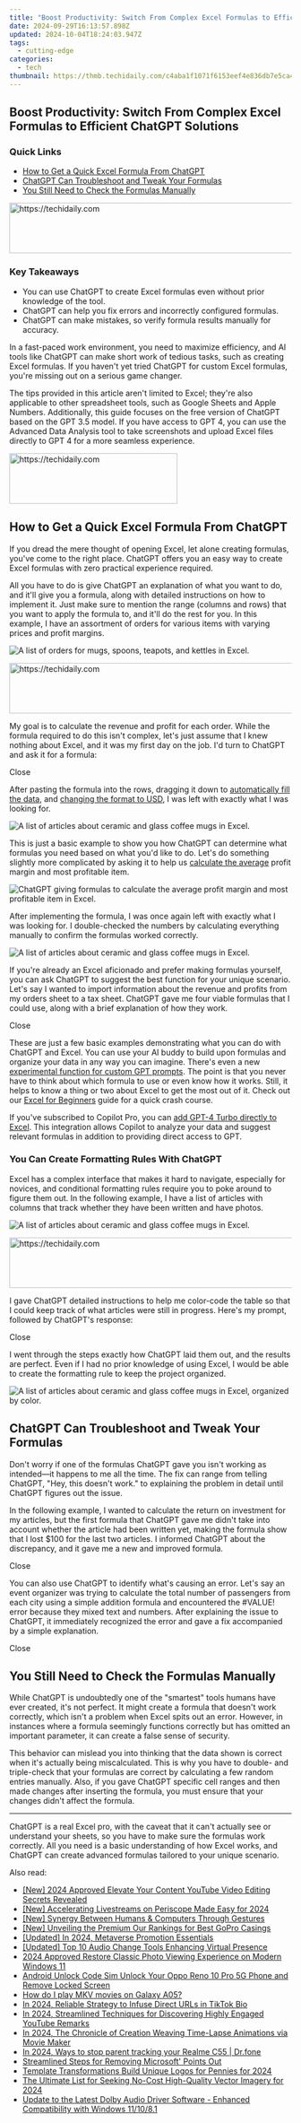 ```yaml
---
title: "Boost Productivity: Switch From Complex Excel Formulas to Efficient ChatGPT Solutions"
date: 2024-09-29T16:13:57.898Z
updated: 2024-10-04T18:24:03.947Z
tags:
  - cutting-edge
categories:
  - tech
thumbnail: https://thmb.techidaily.com/c4aba1f1071f6153eef4e836db7e5ca4bdc93515fc62fa8fcf2e43a66dd6f0fc.jpg
---
```


## Boost Productivity: Switch From Complex Excel Formulas to Efficient ChatGPT Solutions

### Quick Links

* [How to Get a Quick Excel Formula From ChatGPT](https://screen-sharing-recording.techidaily.com/new-gaming-filmmaking-techniques-to-record-games-flawlessly-for-2024/)
* [ChatGPT Can Troubleshoot and Tweak Your Formulas](https://screen-mirroring-recording.techidaily.com/2024-approved-clear-vision-in-gaming-captures-overcoming-obs-black-screens/)
* [You Still Need to Check the Formulas Manually](https://mondly-stories.techidaily.com/initiation-into-japanese-conversational-manners/)

<!-- affiliate ads begin -->
<a href="https://appsumo.8odi.net/c/5597632/2082530/7443" target="_top" id="2082530">
  <img src="//a.impactradius-go.com/display-ad/7443-2082530" border="0" alt="https://techidaily.com" width="728" height="90"/>
</a>
<img height="0" width="0" src="https://appsumo.8odi.net/i/5597632/2082530/7443" style="position:absolute;visibility:hidden;" border="0" />
<!-- affiliate ads end -->

### Key Takeaways

* You can use ChatGPT to create Excel formulas even without prior knowledge of the tool.
* ChatGPT can help you fix errors and incorrectly configured formulas.
* ChatGPT can make mistakes, so verify formula results manually for accuracy.

 In a fast-paced work environment, you need to maximize efficiency, and AI tools like ChatGPT can make short work of tedious tasks, such as creating Excel formulas. If you haven't yet tried ChatGPT for custom Excel formulas, you're missing out on a serious game changer.

 The tips provided in this article aren't limited to Excel; they're also applicable to other spreadsheet tools, such as Google Sheets and Apple Numbers. Additionally, this guide focuses on the free version of ChatGPT based on the GPT 3.5 model. If you have access to GPT 4, you can use the Advanced Data Analysis tool to take screenshots and upload Excel files directly to GPT 4 for a more seamless experience.

<!-- affiliate ads begin -->
<a href="https://aligracehair.sjv.io/c/5597632/2036496/19272" target="_top" id="2036496">
  <img src="//a.impactradius-go.com/display-ad/19272-2036496" border="0" alt="https://techidaily.com" width="300" height="90"/>
</a>
<img height="0" width="0" src="https://aligracehair.sjv.io/i/5597632/2036496/19272" style="position:absolute;visibility:hidden;" border="0" />
<!-- affiliate ads end -->

##  How to Get a Quick Excel Formula From ChatGPT

 If you dread the mere thought of opening Excel, let alone creating formulas, you've come to the right place. ChatGPT offers you an easy way to create Excel formulas with zero practical experience required.

 All you have to do is give ChatGPT an explanation of what you want to do, and it'll give you a formula, along with detailed instructions on how to implement it. Just make sure to mention the range (columns and rows) that you want to apply the formula to, and it'll do the rest for you. In this example, I have an assortment of orders for various items with varying prices and profit margins.

![A list of orders for mugs, spoons, teapots, and kettles in Excel.](https://static1.howtogeekimages.com/wordpress/wp-content/uploads/2024/03/test-2.png) 

<!-- affiliate ads begin -->
<a href="https://appsumo.8odi.net/c/5597632/2123726/7443" target="_top" id="2123726">
  <img src="//a.impactradius-go.com/display-ad/7443-2123726" border="0" alt="https://techidaily.com" width="600" height="90"/>
</a>
<img height="0" width="0" src="https://appsumo.8odi.net/i/5597632/2123726/7443" style="position:absolute;visibility:hidden;" border="0" />
<!-- affiliate ads end -->

 My goal is to calculate the revenue and profit for each order. While the formula required to do this isn't complex, let's just assume that I knew nothing about Excel, and it was my first day on the job. I'd turn to ChatGPT and ask it for a formula:

Close 

 After pasting the formula into the rows, dragging it down to [automatically fill the data](https://visual-screen-recording.techidaily.com/new-in-2024-top-5-best-hdmi-21-gaming-monitors-ps5-compatible/), and [changing the format to USD](https://on-screen-recording.techidaily.com/updated-rapid-reel-sound-mixed-screenshotting/), I was left with exactly what I was looking for.

![A list of articles about ceramic and glass coffee mugs in Excel.](https://static1.howtogeekimages.com/wordpress/wp-content/uploads/2024/03/asd-1.png) 

 This is just a basic example to show you how ChatGPT can determine what formulas you need based on what you'd like to do. Let's do something slightly more complicated by asking it to help us [calculate the average](https://win-able.techidaily.com/fixing-overwatch-startup-issues-how-to-get-rid-of-the-persistent-black-screen/) profit margin and most profitable item.

![ChatGPT giving formulas to calculate the average profit margin and most profitable item in Excel.](https://static1.howtogeekimages.com/wordpress/wp-content/uploads/2024/03/most-profitable.png) 

 After implementing the formula, I was once again left with exactly what I was looking for. I double-checked the numbers by calculating everything manually to confirm the formulas worked correctly.

![A list of articles about ceramic and glass coffee mugs in Excel.](https://static1.howtogeekimages.com/wordpress/wp-content/uploads/2024/03/asd.png) 

 If you're already an Excel aficionado and prefer making formulas yourself, you can ask ChatGPT to suggest the best function for your unique scenario. Let's say I wanted to import information about the revenue and profits from my orders sheet to a tax sheet. ChatGPT gave me four viable formulas that I could use, along with a brief explanation of how they work.

Close 

 These are just a few basic examples demonstrating what you can do with ChatGPT and Excel. You can use your AI buddy to build upon formulas and organize your data in any way you can imagine. There's even a new [experimental function for custom GPT prompts](https://fox-glue.techidaily.com/getting-acquainted-with-quantum-hdr-techniques-for-2024/). The point is that you never have to think about which formula to use or even know how it works. Still, it helps to know a thing or two about Excel to get the most out of it. Check out our [Excel for Beginners](https://vp-tips.techidaily.com/professional-stability-essentials-for-youtube-videographers/) guide for a quick crash course.

 If you've subscribed to Copilot Pro, you can [add GPT-4 Turbo directly to Excel](https://extra-skills.techidaily.com/in-2024-photoshop-facebackground-anonymity-guide/). This integration allows Copilot to analyze your data and suggest relevant formulas in addition to providing direct access to GPT.

###  You Can Create Formatting Rules With ChatGPT

 Excel has a complex interface that makes it hard to navigate, especially for novices, and conditional formatting rules require you to poke around to figure them out. In the following example, I have a list of articles with columns that track whether they have been written and have photos.

![A list of articles about ceramic and glass coffee mugs in Excel.](https://static1.howtogeekimages.com/wordpress/wp-content/uploads/2024/03/new.png) 

<!-- affiliate ads begin -->
<a href="https://zebaoaffiliateprogram.pxf.io/c/5597632/2137972/21526" target="_top" id="2137972">
  <img src="//a.impactradius-go.com/display-ad/21526-2137972" border="0" alt="https://techidaily.com" width="728" height="90"/>
</a>
<img height="0" width="0" src="https://zebaoaffiliateprogram.pxf.io/i/5597632/2137972/21526" style="position:absolute;visibility:hidden;" border="0" />
<!-- affiliate ads end -->

 I gave ChatGPT detailed instructions to help me color-code the table so that I could keep track of what articles were still in progress. Here's my prompt, followed by ChatGPT's response:

Close 

 I went through the steps exactly how ChatGPT laid them out, and the results are perfect. Even if I had no prior knowledge of using Excel, I would be able to create the formatting rule to keep the project organized.

![A list of articles about ceramic and glass coffee mugs in Excel, organized by color.](https://static1.howtogeekimages.com/wordpress/wp-content/uploads/2024/03/newnew.png) 

##  ChatGPT Can Troubleshoot and Tweak Your Formulas

 Don't worry if one of the formulas ChatGPT gave you isn't working as intended—it happens to me all the time. The fix can range from telling ChatGPT, "Hey, this doesn't work." to explaining the problem in detail until ChatGPT figures out the issue.

 In the following example, I wanted to calculate the return on investment for my articles, but the first formula that ChatGPT gave me didn't take into account whether the article had been written yet, making the formula show that I lost $100 for the last two articles. I informed ChatGPT about the discrepancy, and it gave me a new and improved formula.

Close 

 You can also use ChatGPT to identify what's causing an error. Let's say an event organizer was trying to calculate the total number of passengers from each city using a simple addition formula and encountered the #VALUE! error because they mixed text and numbers. After explaining the issue to ChatGPT, it immediately recognized the error and gave a fix accompanied by a simple explanation.

Close 

##  You Still Need to Check the Formulas Manually

 While ChatGPT is undoubtedly one of the "smartest" tools humans have ever created, it's not perfect. It might create a formula that doesn't work correctly, which isn't a problem when Excel spits out an error. However, in instances where a formula seemingly functions correctly but has omitted an important parameter, it can create a false sense of security.

 This behavior can mislead you into thinking that the data shown is correct when it's actually being miscalculated. This is why you have to double- and triple-check that your formulas are correct by calculating a few random entries manually. Also, if you gave ChatGPT specific cell ranges and then made changes after inserting the formula, you must ensure that your changes didn't affect the formula.

---

 ChatGPT is a real Excel pro, with the caveat that it can't actually see or understand your sheets, so you have to make sure the formulas work correctly. All you need is a basic understanding of how Excel works, and ChatGPT can create advanced formulas tailored to your unique scenario.

<ins class="adsbygoogle"
     style="display:block"
     data-ad-format="autorelaxed"
     data-ad-client="ca-pub-7571918770474297"
     data-ad-slot="1223367746"></ins>

<ins class="adsbygoogle"
     style="display:block"
     data-ad-client="ca-pub-7571918770474297"
     data-ad-slot="8358498916"
     data-ad-format="auto"
     data-full-width-responsive="true"></ins>

<span class="atpl-alsoreadstyle">Also read:</span>
<div><ul>
<li><a href="https://facebook-video-share.techidaily.com/new-2024-approved-elevate-your-content-youtube-video-editing-secrets-revealed/"><u>[New] 2024 Approved Elevate Your Content YouTube Video Editing Secrets Revealed</u></a></li>
<li><a href="https://vp-tips.techidaily.com/new-accelerating-livestreams-on-periscope-made-easy-for-2024/"><u>[New] Accelerating Livestreams on Periscope Made Easy for 2024</u></a></li>
<li><a href="https://some-skills.techidaily.com/new-synergy-between-humans-and-computers-through-gestures/"><u>[New] Synergy Between Humans & Computers Through Gestures</u></a></li>
<li><a href="https://some-skills.techidaily.com/new-unveiling-the-premium-our-rankings-for-best-gopro-casings/"><u>[New] Unveiling the Premium Our Rankings for Best GoPro Casings</u></a></li>
<li><a href="https://article-tips.techidaily.com/updated-in-2024-metaverse-promotion-essentials/"><u>[Updated] In 2024, Metaverse Promotion Essentials</u></a></li>
<li><a href="https://some-skills.techidaily.com/updated-top-10-audio-change-tools-enhancing-virtual-presence/"><u>[Updated] Top 10 Audio Change Tools Enhancing Virtual Presence</u></a></li>
<li><a href="https://some-skills.techidaily.com/2024-approved-restore-classic-photo-viewing-experience-on-modern-windows-11/"><u>2024 Approved Restore Classic Photo Viewing Experience on Modern Windows 11</u></a></li>
<li><a href="https://sim-unlock.techidaily.com/android-unlock-code-sim-unlock-your-oppo-reno-10-pro-5g-phone-and-remove-locked-screen-by-drfone-android/"><u>Android Unlock Code Sim Unlock Your Oppo Reno 10 Pro 5G Phone and Remove Locked Screen</u></a></li>
<li><a href="https://phone-solutions.techidaily.com/how-do-i-play-mkv-movies-on-galaxy-a05-by-aiseesoft-video-converter-play-mkv-on-android/"><u>How do I play MKV movies on Galaxy A05?</u></a></li>
<li><a href="https://extra-guidance.techidaily.com/in-2024-reliable-strategy-to-infuse-direct-urls-in-tiktok-bio/"><u>In 2024, Reliable Strategy to Infuse Direct URLs in TikTok Bio</u></a></li>
<li><a href="https://some-skills.techidaily.com/in-2024-streamlined-techniques-for-discovering-highly-engaged-youtube-remarks/"><u>In 2024, Streamlined Techniques for Discovering Highly Engaged YouTube Remarks</u></a></li>
<li><a href="https://some-skills.techidaily.com/in-2024-the-chronicle-of-creation-weaving-time-lapse-animations-via-movie-maker/"><u>In 2024, The Chronicle of Creation Weaving Time-Lapse Animations via Movie Maker</u></a></li>
<li><a href="https://android-location-track.techidaily.com/in-2024-ways-to-stop-parent-tracking-your-realme-c55-drfone-by-drfone-virtual-android/"><u>In 2024, Ways to stop parent tracking your Realme C55 | Dr.fone</u></a></li>
<li><a href="https://win11-tips.techidaily.com/streamlined-steps-for-removing-microsoft-points-out/"><u>Streamlined Steps for Removing Microsoft' Points Out</u></a></li>
<li><a href="https://some-skills.techidaily.com/template-transformations-build-unique-logos-for-pennies-for-2024/"><u>Template Transformations Build Unique Logos for Pennies for 2024</u></a></li>
<li><a href="https://some-skills.techidaily.com/the-ultimate-list-for-seeking-no-cost-high-quality-vector-imagery-for-2024/"><u>The Ultimate List for Seeking No-Cost High-Quality Vector Imagery for 2024</u></a></li>
<li><a href="https://win-amazing.techidaily.com/update-to-the-latest-dolby-audio-driver-software-enhanced-compatibility-with-windows-111081/"><u>Update to the Latest Dolby Audio Driver Software - Enhanced Compatibility with Windows 11/10/8.1</u></a></li>
</ul></div>

